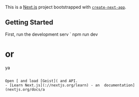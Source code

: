This is a [Next.js](https://nextjs.org) project bootstrapped with [`create-next-app`](https://nextjs.org/docs/app/api-reference/cli/create-next-app).

## Getting Started

First, run the development serv
`
npm run dev
# or
ya
```

Open [ and load [Geist]( and API.
- [Learn Next.js](://nextjs.org/learn) - an  documentation](nextjs.org/docs/a
